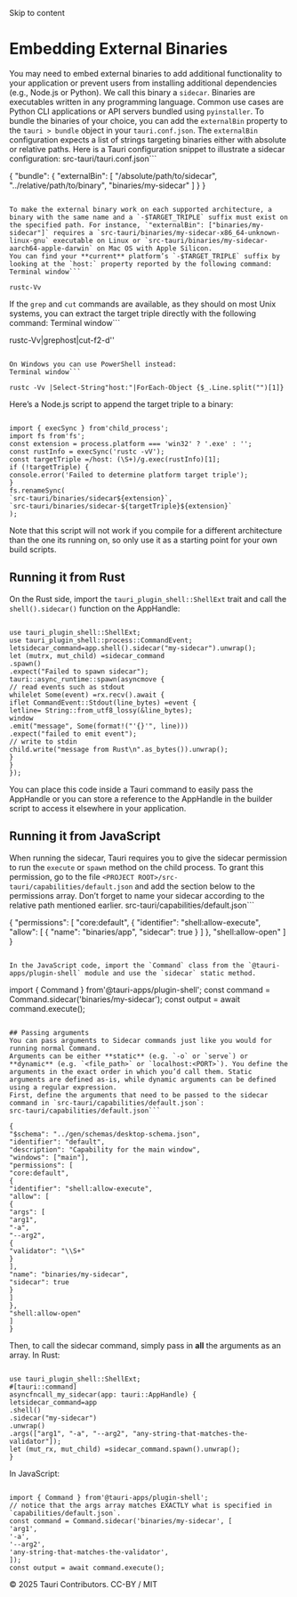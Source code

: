 Skip to content
# Embedding External Binaries
You may need to embed external binaries to add additional functionality to your application or prevent users from installing additional dependencies (e.g., Node.js or Python). We call this binary a `sidecar`.
Binaries are executables written in any programming language. Common use cases are Python CLI applications or API servers bundled using `pyinstaller`.
To bundle the binaries of your choice, you can add the `externalBin` property to the `tauri > bundle` object in your `tauri.conf.json`. The `externalBin` configuration expects a list of strings targeting binaries either with absolute or relative paths.
Here is a Tauri configuration snippet to illustrate a sidecar configuration:
src-tauri/tauri.conf.json```

{
"bundle": {
"externalBin": [
"/absolute/path/to/sidecar",
"../relative/path/to/binary",
"binaries/my-sidecar"
]
}
}

```

To make the external binary work on each supported architecture, a binary with the same name and a `-$TARGET_TRIPLE` suffix must exist on the specified path. For instance, `"externalBin": ["binaries/my-sidecar"]` requires a `src-tauri/binaries/my-sidecar-x86_64-unknown-linux-gnu` executable on Linux or `src-tauri/binaries/my-sidecar-aarch64-apple-darwin` on Mac OS with Apple Silicon.
You can find your **current** platform’s `-$TARGET_TRIPLE` suffix by looking at the `host:` property reported by the following command:
Terminal window```

rustc-Vv

```

If the `grep` and `cut` commands are available, as they should on most Unix systems, you can extract the target triple directly with the following command:
Terminal window```

rustc-Vv|grephost|cut-f2-d''

```

On Windows you can use PowerShell instead:
Terminal window```

rustc -Vv |Select-String"host:"|ForEach-Object {$_.Line.split("")[1]}

```

Here’s a Node.js script to append the target triple to a binary:
```

import { execSync } from'child_process';
import fs from'fs';
const extension = process.platform === 'win32' ? '.exe' : '';
const rustInfo = execSync('rustc -vV');
const targetTriple =/host: (\S+)/g.exec(rustInfo)[1];
if (!targetTriple) {
console.error('Failed to determine platform target triple');
}
fs.renameSync(
`src-tauri/binaries/sidecar${extension}`,
`src-tauri/binaries/sidecar-${targetTriple}${extension}`
);

```

Note that this script will not work if you compile for a different architecture than the one its running on, so only use it as a starting point for your own build scripts.
## Running it from Rust
On the Rust side, import the `tauri_plugin_shell::ShellExt` trait and call the `shell().sidecar()` function on the AppHandle:
```

use tauri_plugin_shell::ShellExt;
use tauri_plugin_shell::process::CommandEvent;
letsidecar_command=app.shell().sidecar("my-sidecar").unwrap();
let (mutrx, mut_child) =sidecar_command
.spawn()
.expect("Failed to spawn sidecar");
tauri::async_runtime::spawn(asyncmove {
// read events such as stdout
whilelet Some(event) =rx.recv().await {
iflet CommandEvent::Stdout(line_bytes) =event {
letline= String::from_utf8_lossy(&line_bytes);
window
.emit("message", Some(format!("'{}'", line)))
.expect("failed to emit event");
// write to stdin
child.write("message from Rust\n".as_bytes()).unwrap();
}
}
});

```

You can place this code inside a Tauri command to easily pass the AppHandle or you can store a reference to the AppHandle in the builder script to access it elsewhere in your application.
## Running it from JavaScript
When running the sidecar, Tauri requires you to give the sidecar permission to run the `execute` or `spawn` method on the child process. To grant this permission, go to the file `<PROJECT ROOT>/src-tauri/capabilities/default.json` and add the section below to the permissions array. Don’t forget to name your sidecar according to the relative path mentioned earlier.
src-tauri/capabilities/default.json```

{
"permissions": [
"core:default",
{
"identifier": "shell:allow-execute",
"allow": [
{
"name": "binaries/app",
"sidecar": true
}
]
},
"shell:allow-open"
]
}

```

In the JavaScript code, import the `Command` class from the `@tauri-apps/plugin-shell` module and use the `sidecar` static method.
```

import { Command } from'@tauri-apps/plugin-shell';
const command = Command.sidecar('binaries/my-sidecar');
const output = await command.execute();

```

## Passing arguments
You can pass arguments to Sidecar commands just like you would for running normal Command.
Arguments can be either **static** (e.g. `-o` or `serve`) or **dynamic** (e.g. `<file_path>` or `localhost:<PORT>`). You define the arguments in the exact order in which you’d call them. Static arguments are defined as-is, while dynamic arguments can be defined using a regular expression.
First, define the arguments that need to be passed to the sidecar command in `src-tauri/capabilities/default.json`:
src-tauri/capabilities/default.json```

{
"$schema": "../gen/schemas/desktop-schema.json",
"identifier": "default",
"description": "Capability for the main window",
"windows": ["main"],
"permissions": [
"core:default",
{
"identifier": "shell:allow-execute",
"allow": [
{
"args": [
"arg1",
"-a",
"--arg2",
{
"validator": "\\S+"
}
],
"name": "binaries/my-sidecar",
"sidecar": true
}
]
},
"shell:allow-open"
]
}

```

Then, to call the sidecar command, simply pass in **all** the arguments as an array.
In Rust:
```

use tauri_plugin_shell::ShellExt;
#[tauri::command]
asyncfncall_my_sidecar(app: tauri::AppHandle) {
letsidecar_command=app
.shell()
.sidecar("my-sidecar")
.unwrap()
.args(["arg1", "-a", "--arg2", "any-string-that-matches-the-validator"]);
let (mut_rx, mut_child) =sidecar_command.spawn().unwrap();
}

```

In JavaScript:
```

import { Command } from'@tauri-apps/plugin-shell';
// notice that the args array matches EXACTLY what is specified in `capabilities/default.json`.
const command = Command.sidecar('binaries/my-sidecar', [
'arg1',
'-a',
'--arg2',
'any-string-that-matches-the-validator',
]);
const output = await command.execute();

```

© 2025 Tauri Contributors. CC-BY / MIT
